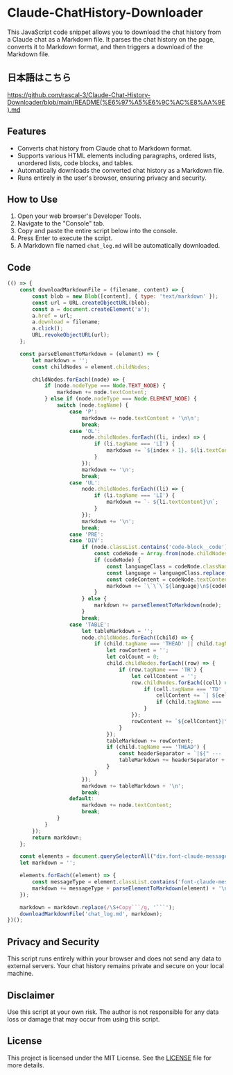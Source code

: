 # Claude-ChatHistory-Downloader

This JavaScript code snippet allows you to download the chat history from a Claude chat as a Markdown file. It parses the chat history on the page, converts it to Markdown format, and then triggers a download of the Markdown file.

## 日本語はこちら
https://github.com/rascal-3/Claude-Chat-History-Downloader/blob/main/README(%E6%97%A5%E6%9C%AC%E8%AA%9E).md

## Features

- Converts chat history from Claude chat to Markdown format.
- Supports various HTML elements including paragraphs, ordered lists, unordered lists, code blocks, and tables.
- Automatically downloads the converted chat history as a Markdown file.
- Runs entirely in the user's browser, ensuring privacy and security.

## How to Use

1. Open your web browser's Developer Tools.
2. Navigate to the "Console" tab.
3. Copy and paste the entire script below into the console.
4. Press Enter to execute the script.
5. A Markdown file named `chat_log.md` will be automatically downloaded.

## Code

```javascript
(() => {
    const downloadMarkdownFile = (filename, content) => {
        const blob = new Blob([content], { type: 'text/markdown' });
        const url = URL.createObjectURL(blob);
        const a = document.createElement('a');
        a.href = url;
        a.download = filename;
        a.click();
        URL.revokeObjectURL(url);
    };

    const parseElementToMarkdown = (element) => {
        let markdown = '';
        const childNodes = element.childNodes;

        childNodes.forEach((node) => {
            if (node.nodeType === Node.TEXT_NODE) {
                markdown += node.textContent;
            } else if (node.nodeType === Node.ELEMENT_NODE) {
                switch (node.tagName) {
                    case 'P':
                        markdown += node.textContent + '\n\n';
                        break;
                    case 'OL':
                        node.childNodes.forEach((li, index) => {
                            if (li.tagName === 'LI') {
                                markdown += `${index + 1}. ${li.textContent}\n`;
                            }
                        });
                        markdown += '\n';
                        break;
                    case 'UL':
                        node.childNodes.forEach((li) => {
                            if (li.tagName === 'LI') {
                                markdown += `- ${li.textContent}\n`;
                            }
                        });
                        markdown += '\n';
                        break;
                    case 'PRE':
                    case 'DIV':
                        if (node.classList.contains('code-block__code')) {
                            const codeNode = Array.from(node.childNodes).find(child => child.tagName === 'CODE');
                            if (codeNode) {
                                const languageClass = codeNode.className || '';
                                const language = languageClass.replace('language-', '');
                                const codeContent = codeNode.textContent.trim();
                                markdown += `\`\`\`${language}\n${codeContent}\n\`\`\`\n`;
                            }
                        } else {
                            markdown += parseElementToMarkdown(node);
                        }
                        break;
                    case 'TABLE':
                        let tableMarkdown = '';
                        node.childNodes.forEach((child) => {
                            if (child.tagName === 'THEAD' || child.tagName === 'TBODY') {
                                let rowContent = '';
                                let colCount = 0;
                                child.childNodes.forEach((row) => {
                                    if (row.tagName === 'TR') {
                                        let cellContent = '';
                                        row.childNodes.forEach((cell) => {
                                            if (cell.tagName === 'TD' || cell.tagName === 'TH') {
                                                cellContent += `| ${cell.textContent} `;
                                                if (child.tagName === 'THEAD') colCount++;
                                            }
                                        });
                                        rowContent += `${cellContent}|\n`;
                                    }
                                });
                                tableMarkdown += rowContent;
                                if (child.tagName === 'THEAD') {
                                    const headerSeparator = `|${" --- |".repeat(colCount)}`;
                                    tableMarkdown += headerSeparator + '\n';
                                }
                            }
                        });
                        markdown += tableMarkdown + '\n';
                        break;
                    default:
                        markdown += node.textContent;
                        break;
                }
            }
        });
        return markdown;
    };

    const elements = document.querySelectorAll("div.font-claude-message, div.font-user-message");
    let markdown = '';

    elements.forEach((element) => {
        const messageType = element.classList.contains('font-claude-message') ? '_Claude_:\n' : '_Prompt_:\n';
        markdown += messageType + parseElementToMarkdown(element) + '\n\n';
    });

    markdown = markdown.replace(/\S+Copy```/g, '```');
    downloadMarkdownFile('chat_log.md', markdown);
})();
```

## Privacy and Security

This script runs entirely within your browser and does not send any data to external servers. Your chat history remains private and secure on your local machine.

## Disclaimer

Use this script at your own risk. The author is not responsible for any data loss or damage that may occur from using this script.

## License

This project is licensed under the MIT License. See the [LICENSE](LICENSE) file for more details.
